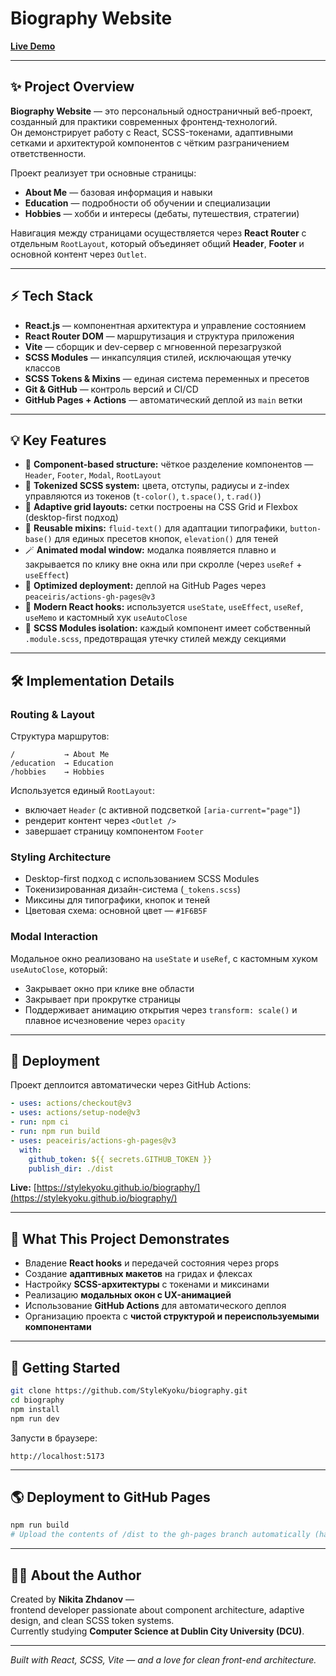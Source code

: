 # Biography Website

[**Live Demo**](https://stylekyoku.github.io/biography/)

---

## ✨ Project Overview

**Biography Website** — это персональный одностраничный веб-проект, созданный для практики современных фронтенд-технологий.  
Он демонстрирует работу с React, SCSS-токенами, адаптивными сетками и архитектурой компонентов с чётким разграничением ответственности.

Проект реализует три основные страницы:
- **About Me** — базовая информация и навыки
- **Education** — подробности об обучении и специализации
- **Hobbies** — хобби и интересы (дебаты, путешествия, стратегии)

Навигация между страницами осуществляется через **React Router** с отдельным `RootLayout`, который объединяет общий **Header**, **Footer** и основной контент через `Outlet`.

---

## ⚡ Tech Stack

- **React.js** — компонентная архитектура и управление состоянием
- **React Router DOM** — маршрутизация и структура приложения
- **Vite** — сборщик и dev-сервер с мгновенной перезагрузкой
- **SCSS Modules** — инкапсуляция стилей, исключающая утечку классов
- **SCSS Tokens & Mixins** — единая система переменных и пресетов
- **Git & GitHub** — контроль версий и CI/CD
- **GitHub Pages + Actions** — автоматический деплой из `main` ветки

---

## 💡 Key Features

- 🧩 **Component-based structure:** чёткое разделение компонентов — `Header`, `Footer`, `Modal`, `RootLayout`
- 🎨 **Tokenized SCSS system:** цвета, отступы, радиусы и z-index управляются из токенов (`t-color()`, `t.space()`, `t.rad()`)
- 🧱 **Adaptive grid layouts:** сетки построены на CSS Grid и Flexbox (desktop-first подход)
- 🔄 **Reusable mixins:** `fluid-text()` для адаптации типографики, `button-base()` для единых пресетов кнопок, `elevation()` для теней
- 🪄 **Animated modal window:** модалка появляется плавно и закрывается по клику вне окна или при скролле (через `useRef` + `useEffect`)
- 🚀 **Optimized deployment:** деплой на GitHub Pages через `peaceiris/actions-gh-pages@v3`
- 🧠 **Modern React hooks:** используется `useState`, `useEffect`, `useRef`, `useMemo` и кастомный хук `useAutoClose`
- 🧩 **SCSS Modules isolation:** каждый компонент имеет собственный `.module.scss`, предотвращая утечку стилей между секциями

---

## 🛠️ Implementation Details

### Routing & Layout

Структура маршрутов:
```
/           → About Me  
/education  → Education  
/hobbies    → Hobbies
```

Используется единый `RootLayout`:
- включает `Header` (с активной подсветкой `[aria-current="page"]`)
- рендерит контент через `<Outlet />`
- завершает страницу компонентом `Footer`

### Styling Architecture

- Desktop-first подход с использованием SCSS Modules  
- Токенизированная дизайн-система (`_tokens.scss`)  
- Миксины для типографики, кнопок и теней  
- Цветовая схема: основной цвет — `#1F6B5F`  

### Modal Interaction

Модальное окно реализовано на `useState` и `useRef`, с кастомным хуком `useAutoClose`, который:
- Закрывает окно при клике вне области  
- Закрывает при прокрутке страницы  
- Поддерживает анимацию открытия через `transform: scale()` и плавное исчезновение через `opacity`

---

## 💾 Deployment

Проект деплоится автоматически через GitHub Actions:

```yaml
- uses: actions/checkout@v3
- uses: actions/setup-node@v3
- run: npm ci
- run: npm run build
- uses: peaceiris/actions-gh-pages@v3
  with:
    github_token: ${{ secrets.GITHUB_TOKEN }}
    publish_dir: ./dist
```

**Live:** [https://stylekyoku.github.io/biography/](https://stylekyoku.github.io/biography/)

---

## 🧠 What This Project Demonstrates

- Владение **React hooks** и передачей состояния через props  
- Создание **адаптивных макетов** на гридах и флексах  
- Настройку **SCSS-архитектуры** с токенами и миксинами  
- Реализацию **модальных окон с UX-анимацией**  
- Использование **GitHub Actions** для автоматического деплоя  
- Организацию проекта с **чистой структурой и переиспользуемыми компонентами**

---

## 🧩 Getting Started

```bash
git clone https://github.com/StyleKyoku/biography.git
cd biography
npm install
npm run dev
```

Запусти в браузере:
```
http://localhost:5173
```

---

## 🌎 Deployment to GitHub Pages

```bash
npm run build
# Upload the contents of /dist to the gh-pages branch automatically (handled via GitHub Actions)
```

---

## 👨‍💻 About the Author

Created by **Nikita Zhdanov** —  
frontend developer passionate about component architecture, adaptive design, and clean SCSS token systems.  
Currently studying **Computer Science at Dublin City University (DCU)**.

---

*Built with React, SCSS, Vite — and a love for clean front-end architecture.*
